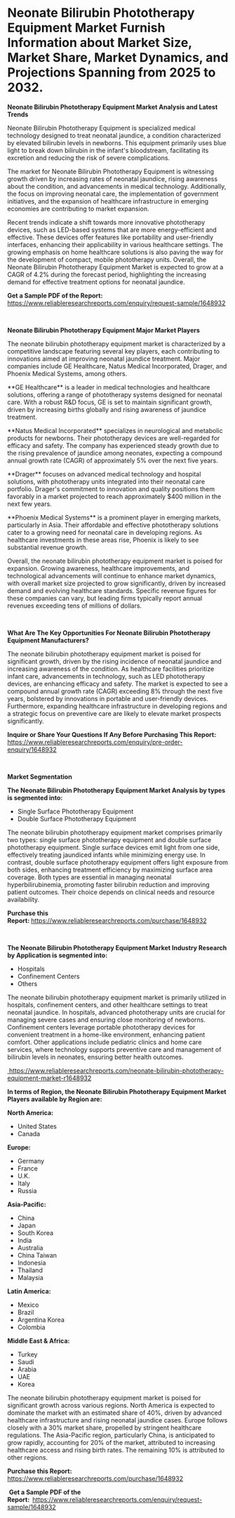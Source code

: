 <p><h1>Neonate Bilirubin Phototherapy Equipment Market Furnish Information about Market Size, Market Share, Market Dynamics, and Projections Spanning from 2025 to 2032.</h1></p><p><strong>Neonate Bilirubin Phototherapy Equipment Market Analysis and Latest Trends</strong></p>
<p><p>Neonate Bilirubin Phototherapy Equipment is specialized medical technology designed to treat neonatal jaundice, a condition characterized by elevated bilirubin levels in newborns. This equipment primarily uses blue light to break down bilirubin in the infant's bloodstream, facilitating its excretion and reducing the risk of severe complications. </p><p>The market for Neonate Bilirubin Phototherapy Equipment is witnessing growth driven by increasing rates of neonatal jaundice, rising awareness about the condition, and advancements in medical technology. Additionally, the focus on improving neonatal care, the implementation of government initiatives, and the expansion of healthcare infrastructure in emerging economies are contributing to market expansion. </p><p>Recent trends indicate a shift towards more innovative phototherapy devices, such as LED-based systems that are more energy-efficient and effective. These devices offer features like portability and user-friendly interfaces, enhancing their applicability in various healthcare settings. The growing emphasis on home healthcare solutions is also paving the way for the development of compact, mobile phototherapy units. Overall, the Neonate Bilirubin Phototherapy Equipment Market is expected to grow at a CAGR of 4.2% during the forecast period, highlighting the increasing demand for effective treatment options for neonatal jaundice.</p></p>
<p><strong>Get a Sample PDF of the Report:&nbsp;</strong> <a href="https://www.reliableresearchreports.com/enquiry/request-sample/1648932?utm_campaign=3278&utm_medium=2&utm_source=Github&utm_content=ia&utm_term=13042025&utm_id=neonate-bilirubin-phototherapy-equipment">https://www.reliableresearchreports.com/enquiry/request-sample/1648932</a></p>
<p>&nbsp;</p>
<p><strong>Neonate Bilirubin Phototherapy Equipment Major Market Players</strong></p>
<p><p>The neonate bilirubin phototherapy equipment market is characterized by a competitive landscape featuring several key players, each contributing to innovations aimed at improving neonatal jaundice treatment. Major companies include GE Healthcare, Natus Medical Incorporated, Drager, and Phoenix Medical Systems, among others.</p><p>**GE Healthcare** is a leader in medical technologies and healthcare solutions, offering a range of phototherapy systems designed for neonatal care. With a robust R&D focus, GE is set to maintain significant growth, driven by increasing births globally and rising awareness of jaundice treatment.</p><p>**Natus Medical Incorporated** specializes in neurological and metabolic products for newborns. Their phototherapy devices are well-regarded for efficacy and safety. The company has experienced steady growth due to the rising prevalence of jaundice among neonates, expecting a compound annual growth rate (CAGR) of approximately 5% over the next five years.</p><p>**Drager** focuses on advanced medical technology and hospital solutions, with phototherapy units integrated into their neonatal care portfolio. Drager's commitment to innovation and quality positions them favorably in a market projected to reach approximately $400 million in the next few years.</p><p>**Phoenix Medical Systems** is a prominent player in emerging markets, particularly in Asia. Their affordable and effective phototherapy solutions cater to a growing need for neonatal care in developing regions. As healthcare investments in these areas rise, Phoenix is likely to see substantial revenue growth.</p><p>Overall, the neonate bilirubin phototherapy equipment market is poised for expansion. Growing awareness, healthcare improvements, and technological advancements will continue to enhance market dynamics, with overall market size projected to grow significantly, driven by increased demand and evolving healthcare standards. Specific revenue figures for these companies can vary, but leading firms typically report annual revenues exceeding tens of millions of dollars.</p></p>
<p>&nbsp;</p>
<p><strong>What Are The Key Opportunities For Neonate Bilirubin Phototherapy Equipment Manufacturers?</strong></p>
<p><p>The neonate bilirubin phototherapy equipment market is poised for significant growth, driven by the rising incidence of neonatal jaundice and increasing awareness of the condition. As healthcare facilities prioritize infant care, advancements in technology, such as LED phototherapy devices, are enhancing efficacy and safety. The market is expected to see a compound annual growth rate (CAGR) exceeding 8% through the next five years, bolstered by innovations in portable and user-friendly devices. Furthermore, expanding healthcare infrastructure in developing regions and a strategic focus on preventive care are likely to elevate market prospects significantly.</p></p>
<p><strong>Inquire or Share Your Questions If Any Before Purchasing This Report:</strong> <a href="https://www.reliableresearchreports.com/enquiry/pre-order-enquiry/1648932?utm_campaign=3278&utm_medium=2&utm_source=Github&utm_content=ia&utm_term=13042025&utm_id=neonate-bilirubin-phototherapy-equipment">https://www.reliableresearchreports.com/enquiry/pre-order-enquiry/1648932</a></p>
<p>&nbsp;</p>
<p><strong>Market Segmentation</strong></p>
<p><strong>The Neonate Bilirubin Phototherapy Equipment Market Analysis by types is segmented into:</strong></p>
<p><ul><li>Single Surface Phototherapy Equipment</li><li>Double Surface Phototherapy Equipment</li></ul></p>
<p><p>The neonate bilirubin phototherapy equipment market comprises primarily two types: single surface phototherapy equipment and double surface phototherapy equipment. Single surface devices emit light from one side, effectively treating jaundiced infants while minimizing energy use. In contrast, double surface phototherapy equipment offers light exposure from both sides, enhancing treatment efficiency by maximizing surface area coverage. Both types are essential in managing neonatal hyperbilirubinemia, promoting faster bilirubin reduction and improving patient outcomes. Their choice depends on clinical needs and resource availability.</p></p>
<p><strong>Purchase this Report:&nbsp;</strong><a href="https://www.reliableresearchreports.com/purchase/1648932?utm_campaign=3278&utm_medium=2&utm_source=Github&utm_content=ia&utm_term=13042025&utm_id=neonate-bilirubin-phototherapy-equipment">https://www.reliableresearchreports.com/purchase/1648932</a></p>
<p>&nbsp;</p>
<p><strong>The Neonate Bilirubin Phototherapy Equipment Market Industry Research by Application is segmented into:</strong></p>
<p><ul><li>Hospitals</li><li>Confinement Centers</li><li>Others</li></ul></p>
<p><p>The neonate bilirubin phototherapy equipment market is primarily utilized in hospitals, confinement centers, and other healthcare settings to treat neonatal jaundice. In hospitals, advanced phototherapy units are crucial for managing severe cases and ensuring close monitoring of newborns. Confinement centers leverage portable phototherapy devices for convenient treatment in a home-like environment, enhancing patient comfort. Other applications include pediatric clinics and home care services, where technology supports preventive care and management of bilirubin levels in neonates, ensuring better health outcomes.</p></p>
<p><a href="https://www.reliableresearchreports.com/neonate-bilirubin-phototherapy-equipment-market-r1648932?utm_campaign=3278&utm_medium=2&utm_source=Github&utm_content=ia&utm_term=13042025&utm_id=neonate-bilirubin-phototherapy-equipment">&nbsp;https://www.reliableresearchreports.com/neonate-bilirubin-phototherapy-equipment-market-r1648932</a></p>
<p><strong>In terms of Region, the Neonate Bilirubin Phototherapy Equipment Market Players available by Region are:</strong></p>
<p>
    <p> <strong> North America: </strong>
        <ul>
            <li>United States</li>
            <li>Canada</li>
        </ul>
        </p> 
    <p> <strong> Europe: </strong>
        <ul>
            <li>Germany</li>
            <li>France</li>
            <li>U.K.</li>
            <li>Italy</li>
            <li>Russia</li>
        </ul>
        </p> 
    <p> <strong> Asia-Pacific: </strong>
        <ul>
            <li>China</li>
            <li>Japan</li>
            <li>South Korea</li>
            <li>India</li>
            <li>Australia</li>
            <li>China Taiwan</li>
            <li>Indonesia</li>
            <li>Thailand</li>
            <li>Malaysia</li>
        </ul>
        </p> 
    <p> <strong> Latin America: </strong>
        <ul>
            <li>Mexico</li>
            <li>Brazil</li>
            <li>Argentina Korea</li>
            <li>Colombia</li>
        </ul>
        </p> 
    <p> <strong> Middle East & Africa: </strong>
        <ul>
            <li>Turkey</li>
            <li>Saudi</li>
            <li>Arabia</li>
            <li>UAE</li>
            <li>Korea</li>
        </ul>
    </p>
    </p>
<p><p>The neonate bilirubin phototherapy equipment market is poised for significant growth across various regions. North America is expected to dominate the market with an estimated share of 40%, driven by advanced healthcare infrastructure and rising neonatal jaundice cases. Europe follows closely with a 30% market share, propelled by stringent healthcare regulations. The Asia-Pacific region, particularly China, is anticipated to grow rapidly, accounting for 20% of the market, attributed to increasing healthcare access and rising birth rates. The remaining 10% is attributed to other regions.</p></p>
<p><strong>Purchase this Report: </strong><a href="https://www.reliableresearchreports.com/purchase/1648932?utm_campaign=3278&utm_medium=2&utm_source=Github&utm_content=ia&utm_term=13042025&utm_id=neonate-bilirubin-phototherapy-equipment">https://www.reliableresearchreports.com/purchase/1648932</a></p>
<p>&nbsp;<strong>Get a Sample PDF of the Report:&nbsp;&nbsp;</strong><a href="https://www.reliableresearchreports.com/enquiry/request-sample/1648932?utm_campaign=3278&utm_medium=2&utm_source=Github&utm_content=ia&utm_term=13042025&utm_id=neonate-bilirubin-phototherapy-equipment">https://www.reliableresearchreports.com/enquiry/request-sample/1648932</a></p>
<p><strong></strong></p>
<p><p></p><p></p><p></p></p>